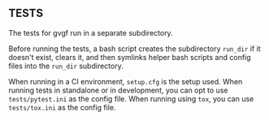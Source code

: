 ## TESTS

The tests for gvgf run in a separate subdirectory.

Before running the tests, a bash script creates the subdirectory `run_dir` if it doesn't exist, clears it, and then symlinks helper bash scripts and config files into the `run_dir` subdirectory.

When running in a CI environment, `setup.cfg` is the setup used.
When running tests in standalone or in development, you can opt to use `tests/pytest.ini` as the config file.
When running using `tox`, you can use `tests/tox.ini` as the config file.
